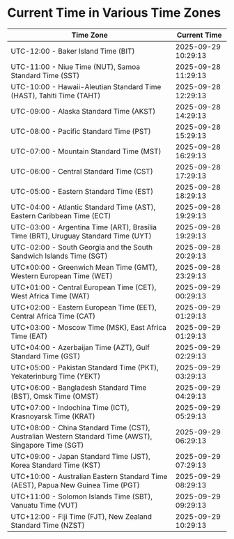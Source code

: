 # Current Time in Various Time Zones

| Time Zone | Current Time |
|-----------|--------------|
| UTC-12:00 - Baker Island Time (BIT) | 2025-09-29 10:29:13 |
| UTC-11:00 - Niue Time (NUT), Samoa Standard Time (SST) | 2025-09-28 11:29:13 |
| UTC-10:00 - Hawaii-Aleutian Standard Time (HAST), Tahiti Time (TAHT) | 2025-09-28 12:29:13 |
| UTC-09:00 - Alaska Standard Time (AKST) | 2025-09-28 14:29:13 |
| UTC-08:00 - Pacific Standard Time (PST) | 2025-09-28 15:29:13 |
| UTC-07:00 - Mountain Standard Time (MST) | 2025-09-28 16:29:13 |
| UTC-06:00 - Central Standard Time (CST) | 2025-09-28 17:29:13 |
| UTC-05:00 - Eastern Standard Time (EST) | 2025-09-28 18:29:13 |
| UTC-04:00 - Atlantic Standard Time (AST), Eastern Caribbean Time (ECT) | 2025-09-28 19:29:13 |
| UTC-03:00 - Argentina Time (ART), Brasília Time (BRT), Uruguay Standard Time (UYT) | 2025-09-28 19:29:13 |
| UTC-02:00 - South Georgia and the South Sandwich Islands Time (SGT) | 2025-09-28 20:29:13 |
| UTC±00:00 - Greenwich Mean Time (GMT), Western European Time (WET) | 2025-09-28 23:29:13 |
| UTC+01:00 - Central European Time (CET), West Africa Time (WAT) | 2025-09-29 00:29:13 |
| UTC+02:00 - Eastern European Time (EET), Central Africa Time (CAT) | 2025-09-29 01:29:13 |
| UTC+03:00 - Moscow Time (MSK), East Africa Time (EAT) | 2025-09-29 01:29:13 |
| UTC+04:00 - Azerbaijan Time (AZT), Gulf Standard Time (GST) | 2025-09-29 02:29:13 |
| UTC+05:00 - Pakistan Standard Time (PKT), Yekaterinburg Time (YEKT) | 2025-09-29 03:29:13 |
| UTC+06:00 - Bangladesh Standard Time (BST), Omsk Time (OMST) | 2025-09-29 04:29:13 |
| UTC+07:00 - Indochina Time (ICT), Krasnoyarsk Time (KRAT) | 2025-09-29 05:29:13 |
| UTC+08:00 - China Standard Time (CST), Australian Western Standard Time (AWST), Singapore Time (SGT) | 2025-09-29 06:29:13 |
| UTC+09:00 - Japan Standard Time (JST), Korea Standard Time (KST) | 2025-09-29 07:29:13 |
| UTC+10:00 - Australian Eastern Standard Time (AEST), Papua New Guinea Time (PGT) | 2025-09-29 08:29:13 |
| UTC+11:00 - Solomon Islands Time (SBT), Vanuatu Time (VUT) | 2025-09-29 09:29:13 |
| UTC+12:00 - Fiji Time (FJT), New Zealand Standard Time (NZST) | 2025-09-29 10:29:13 |
